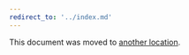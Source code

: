 ```yaml
---
redirect_to: '../index.md'
---
```


This document was moved to [another location](../index.md).

<!-- This redirect file can be deleted after February 1, 2021. -->
<!-- Before deletion, see: https://docs.gitlab.com/ee/development/documentation/#move-or-rename-a-page -->

